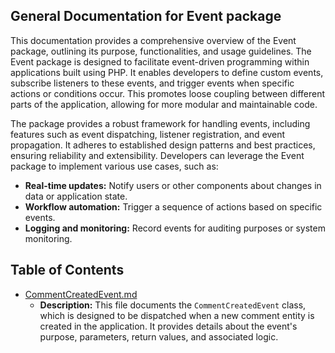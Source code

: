 ## General Documentation for Event package

This documentation provides a comprehensive overview of the Event package, outlining its purpose, functionalities, and usage guidelines. The Event package is designed to facilitate event-driven programming within applications built using PHP. It enables developers to define custom events, subscribe listeners to these events, and trigger events when specific actions or conditions occur. This promotes loose coupling between different parts of the application, allowing for more modular and maintainable code.

The package provides a robust framework for handling events, including features such as event dispatching, listener registration, and event propagation. It adheres to established design patterns and best practices, ensuring reliability and extensibility. Developers can leverage the Event package to implement various use cases, such as:

* **Real-time updates:** Notify users or other components about changes in data or application state.
* **Workflow automation:** Trigger a sequence of actions based on specific events.
* **Logging and monitoring:** Record events for auditing purposes or system monitoring.


## Table of Contents
- [CommentCreatedEvent.md](CommentCreatedEvent.md)
  - **Description:** This file documents the `CommentCreatedEvent` class, which is designed to be dispatched when a new comment entity is created in the application. It provides details about the event's purpose, parameters, return values, and associated logic.


